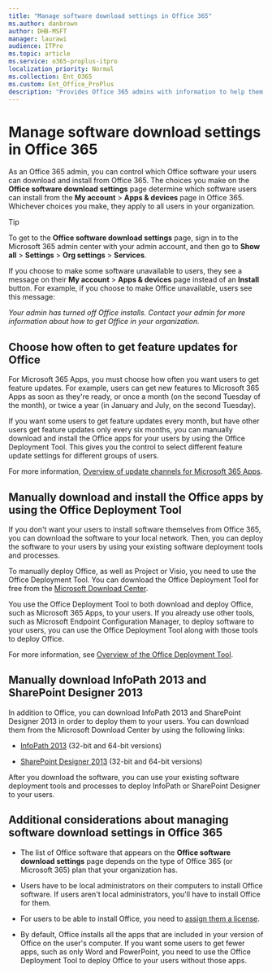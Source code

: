 ```yaml
---
title: "Manage software download settings in Office 365"
ms.author: danbrown
author: DHB-MSFT
manager: laurawi
audience: ITPro
ms.topic: article
ms.service: o365-proplus-itpro
localization_priority: Normal
ms.collection: Ent_O365
ms.custom: Ent_Office_ProPlus
description: "Provides Office 365 admins with information to help them configure software download settings in the admin center."
---
```



# Manage software download settings in Office 365

As an Office 365 admin, you can control which Office software your users can download and install from Office 365. The choices you make on the **Office software download settings** page determine which software users can install from the **My account** > **Apps & devices** page in Office 365. Whichever choices you make, they apply to all users in your organization.

> [!TIP]
> To get to the **Office software download settings** page, sign in to the Microsoft 365 admin center with your admin account, and then go to **Show all** > **Settings** > **Org settings** > **Services**.
  
If you choose to make some software unavailable to users, they see a message on their **My account** > **Apps & devices** page instead of an **Install** button. For example, if you choose to make Office unavailable, users see this message: 
  
*Your admin has turned off Office installs. Contact your admin for more information about how to get Office in your organization.*
  
## Choose how often to get feature updates for Office

For Microsoft 365 Apps, you must choose how often you want users to get feature updates. For example, users can get new features to Microsoft 365 Apps as soon as they're ready, or once a month (on the second Tuesday of the month), or twice a year (in January and July, on the second Tuesday).
  
If you want some users to get feature updates every month, but have other users get feature updates only every six months, you can manually download and install the Office apps for your users by using the Office Deployment Tool. This gives you the control to select different feature update settings for different groups of users.
  
For more information, [Overview of update channels for Microsoft 365 Apps](overview-update-channels.md).
  
## Manually download and install the Office apps by using the Office Deployment Tool
If you don't want your users to install software themselves from Office 365, you can download the software to your local network. Then, you can deploy the software to your users by using your existing software deployment tools and processes.
  
To manually deploy Office, as well as Project or Visio, you need to use the Office Deployment Tool. You can download the Office Deployment Tool for free from the [Microsoft Download Center](https://go.microsoft.com/fwlink/p/?LinkID=626065).
  
You use the Office Deployment Tool to both download and deploy Office, such as Microsoft 365 Apps, to your users. If you already use other tools, such as Microsoft Endpoint Configuration Manager, to deploy software to your users, you can use the Office Deployment Tool along with those tools to deploy Office.
  
For more information, see [Overview of the Office Deployment Tool](overview-office-deployment-tool.md).
  
## Manually download InfoPath 2013 and SharePoint Designer 2013
In addition to Office, you can download InfoPath 2013 and SharePoint Designer 2013 in order to deploy them to your users. You can download them from the Microsoft Download Center by using the following links:
  
- [InfoPath 2013](https://go.microsoft.com/fwlink/p/?LinkID=626623) (32-bit and 64-bit versions) 
    
- [SharePoint Designer 2013](https://go.microsoft.com/fwlink/p/?LinkID=626622) (32-bit and 64-bit versions) 
    
After you download the software, you can use your existing software deployment tools and processes to deploy InfoPath or SharePoint Designer to your users.
  
## Additional considerations about managing software download settings in Office 365
- The list of Office software that appears on the **Office software download settings** page depends on the type of Office 365 (or Microsoft 365) plan that your organization has. 
    
- Users have to be local administrators on their computers to install Office software. If users aren't local administrators, you'll have to install Office for them.
    
- For users to be able to install Office, you need to [assign them a license](https://docs.microsoft.com/office365/admin/manage/assign-licenses-to-users).
    
- By default, Office installs all the apps that are included in your version of Office on the user's computer. If you want some users to get fewer apps, such as only Word and PowerPoint, you need to use the Office Deployment Tool to deploy Office to your users without those apps.
